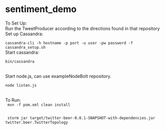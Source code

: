 sentiment_demo
==============
To Set Up:
<br/>
Run the TweetProducer according to the directions found in that repository
<br/>
Set up Cassandra:
<br/>
<code>
cassandra-cli -h hostname -p port -u user -pw password -f cassandra_setup.sh
</code>
<br/>
Start cassandra: 
<br/>
<code>
bin/cassandra
</code>

<br/>
Start node.js, can use exampleNodeBolt repository.
<br/>
<code>
node listen.js
</code>
</br>

To Run:
<br/>
<code>
mvn -f pom.xml clean install  
<br/>
storm jar target/twitter-beer-0.0.1-SNAPSHOT-with-dependencies.jar twitter.beer.TwitterTopology
</code>
